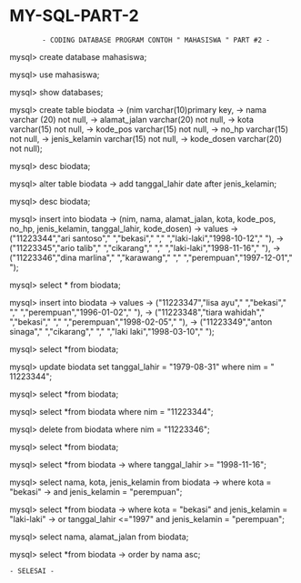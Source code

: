 # MY-SQL-PART-2

			- CODING DATABASE PROGRAM CONTOH " MAHASISWA " PART #2 -

mysql> create database mahasiswa;

mysql> use mahasiswa;

mysql> show databases;

mysql> create table biodata
    -> (nim varchar(10)primary key,
    -> nama varchar (20) not null,
    -> alamat_jalan varchar(20) not null,
    -> kota varchar(15) not null,
    -> kode_pos varchar(15) not null,
    -> no_hp varchar(15) not null,
    -> jenis_kelamin varchar(15) not null,
    -> kode_dosen varchar(20) not null);

mysql> desc biodata;

mysql> alter table biodata
    -> add tanggal_lahir date after jenis_kelamin;


mysql> desc biodata;

mysql> insert into biodata
    -> (nim, nama, alamat_jalan, kota, kode_pos, no_hp, jenis_kelamin, tanggal_lahir, kode_dosen)
    -> values
    -> ("11223344","ari santoso"," ","bekasi"," "," ","laki-laki","1998-10-12"," "),
    -> ("11223345","ario talib"," ","cikarang"," "," ","laki-laki","1998-11-16"," "),
    -> ("11223346","dina marlina"," ","karawang"," "," ","perempuan","1997-12-01"," ");


mysql> select * from biodata;

mysql> insert into biodata
    -> values
    -> ("11223347","lisa ayu"," ","bekasi"," "," ","perempuan","1996-01-02"," "),
    -> ("11223348","tiara wahidah"," ","bekasi"," "," ","perempuan","1998-02-05"," "),
    -> ("11223349","anton sinaga"," ","cikarang"," "," ","laki laki","1998-03-10"," ");


mysql> select *from biodata;

mysql> update biodata set tanggal_lahir = "1979-08-31" where nim = " 11223344";

mysql> select *from biodata;

mysql> select *from biodata where nim = "11223344";

mysql> delete from biodata where nim = "11223346";

mysql> select *from biodata;

mysql> select *from biodata
    -> where tanggal_lahir >= "1998-11-16";

mysql> select nama, kota, jenis_kelamin from biodata
    -> where kota = "bekasi"
    -> and jenis_kelamin = "perempuan";

mysql> select *from biodata
    -> where kota = "bekasi" and jenis_kelamin = "laki-laki"
    -> or tanggal_lahir <="1997" and jenis_kelamin = "perempuan";

mysql> select nama, alamat_jalan from biodata;

mysql> select *from biodata
    -> order by nama asc;
	
	- SELESAI -
